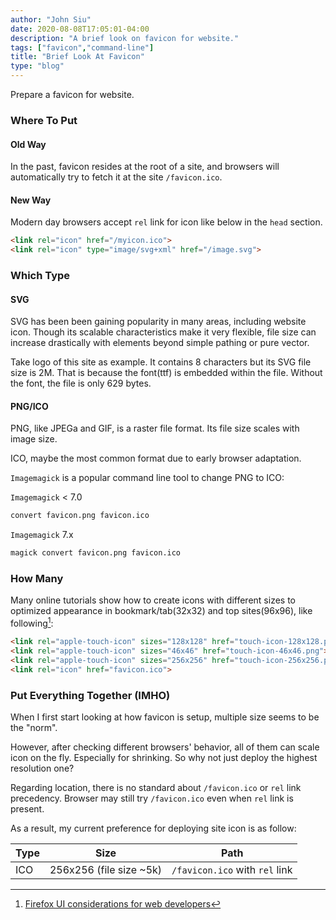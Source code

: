 ```yaml
---
author: "John Siu"
date: 2020-08-08T17:05:01-04:00
description: "A brief look on favicon for website."
tags: ["favicon","command-line"]
title: "Brief Look At Favicon"
type: "blog"
---
```

Prepare a favicon for website.
<!--more-->

### Where To Put

#### Old Way

In the past, favicon resides at the root of a site, and browsers will automatically try to fetch it at the site `/favicon.ico`.

#### New Way

Modern day browsers accept `rel` link for icon like below in the `head` section.

```html
<link rel="icon" href="/myicon.ico">
<link rel="icon" type="image/svg+xml" href="/image.svg">
```

### Which Type

#### SVG

SVG has been been gaining popularity in many areas, including website icon. Though its scalable characteristics make it very flexible, file size can increase drastically with elements beyond simple pathing or pure vector.

Take logo of this site as example. It contains 8 characters but its SVG file size is 2M. That is because the font(ttf) is embedded within the file. Without the font, the file is only 629 bytes.

#### PNG/ICO

PNG, like JPEGa and GIF, is a raster file format. Its file size scales with image size.

ICO, maybe the most common format due to early browser adaptation.

`Imagemagick` is a popular command line tool to change PNG to ICO:

`Imagemagick` < 7.0

```sh
convert favicon.png favicon.ico
```

`Imagemagick` 7.x

```sh
magick convert favicon.png favicon.ico
```

### How Many

Many online tutorials show how to create icons with different sizes to optimized appearance in bookmark/tab(32x32) and top sites(96x96), like following[^1]:

```html
<link rel="apple-touch-icon" sizes="128x128" href="touch-icon-128x128.png">
<link rel="apple-touch-icon" sizes="46x46" href="touch-icon-46x46.png">
<link rel="apple-touch-icon" sizes="256x256" href="touch-icon-256x256.png">
<link rel="icon" href="favicon.ico">
```

### Put Everything Together (IMHO)

When I first start looking at how favicon is setup, multiple size seems to be the "norm".

However, after checking different browsers' behavior, all of them can scale icon on the fly. Especially for shrinking. So why not just deploy the highest resolution one?

Regarding location, there is no standard about `/favicon.ico` or `rel` link precedency. Browser may still try `/favicon.ico` even when `rel` link is present.

As a result, my current preference for deploying site icon is as follow:

Type|Size|Path
---|---|---
ICO|256x256 (file size ~5k)|`/favicon.ico` with `rel` link

[^1]: [Firefox UI considerations for web developers](https://developer.mozilla.org/en-US/docs/Mozilla/Firefox/UI_considerations)